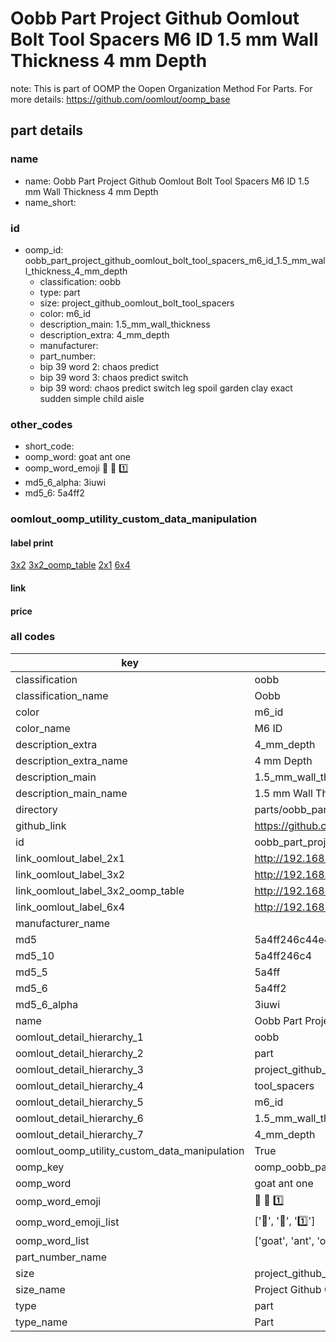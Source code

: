 # Oobb Part Project Github Oomlout Bolt Tool Spacers M6 ID 1.5 mm Wall Thickness 4 mm Depth  

note: This is part of OOMP the Oopen Organization Method For Parts. For more details: https://github.com/oomlout/oomp_base

##  part details
  







### name
* name: Oobb Part Project Github Oomlout Bolt Tool Spacers M6 ID 1.5 mm Wall Thickness 4 mm Depth
* name_short: 
### id
* oomp_id: oobb_part_project_github_oomlout_bolt_tool_spacers_m6_id_1.5_mm_wall_thickness_4_mm_depth
  * classification: oobb
  * type: part
  * size: project_github_oomlout_bolt_tool_spacers
  * color: m6_id
  * description_main: 1.5_mm_wall_thickness
  * description_extra: 4_mm_depth
  * manufacturer: 
  * part_number: 
  * bip 39 word 2: chaos predict
  * bip 39 word 3: chaos predict switch
  * bip 39 word: chaos predict switch leg spoil garden clay exact sudden simple child aisle

### other_codes
* short_code: 
* oomp_word: goat ant one
* oomp_word_emoji :goat: :ant: :one:
* md5_6_alpha: 3iuwi
* md5_6: 5a4ff2






### oomlout_oomp_utility_custom_data_manipulation
#### label print
[3x2](http://192.168.1.245:1112/?label=oomp%203iuwi)
[3x2_oomp_table](http://192.168.1.108:1112/?label=oomp%203iuwi)
[2x1](http://192.168.1.242:1112/?label=oomp%203iuwi)
[6x4](http://192.168.1.55:1112/?label=oomp%203iuwi)    

#### link

                              

#### price







### all codes 
| key | value |  
| --- | --- |  
| classification | oobb |  
| classification_name | Oobb |  
| color | m6_id |  
| color_name | M6 ID |  
| description_extra | 4_mm_depth |  
| description_extra_name | 4 mm Depth |  
| description_main | 1.5_mm_wall_thickness |  
| description_main_name | 1.5 mm Wall Thickness |  
| directory | parts/oobb_part_project_github_oomlout_bolt_tool_spacers_m6_id_1.5_mm_wall_thickness_4_mm_depth |  
| github_link | https://github.com/oomlout/oomlout_oomp_part_src/tree/main/parts/oobb_part_project_github_oomlout_bolt_tool_spacers_m6_id_1.5_mm_wall_thickness_4_mm_depth |  
| id | oobb_part_project_github_oomlout_bolt_tool_spacers_m6_id_1.5_mm_wall_thickness_4_mm_depth |  
| link_oomlout_label_2x1 | http://192.168.1.242:1112/?label=oomp%203iuwi |  
| link_oomlout_label_3x2 | http://192.168.1.245:1112/?label=oomp%203iuwi |  
| link_oomlout_label_3x2_oomp_table | http://192.168.1.108:1112/?label=oomp%203iuwi |  
| link_oomlout_label_6x4 | http://192.168.1.55:1112/?label=oomp%203iuwi |  
| manufacturer_name |  |  
| md5 | 5a4ff246c44e45457ee927f5b86a6932 |  
| md5_10 | 5a4ff246c4 |  
| md5_5 | 5a4ff |  
| md5_6 | 5a4ff2 |  
| md5_6_alpha | 3iuwi |  
| name | Oobb Part Project Github Oomlout Bolt Tool Spacers M6 ID 1.5 mm Wall Thickness 4 mm Depth |  
| oomlout_detail_hierarchy_1 | oobb |  
| oomlout_detail_hierarchy_2 | part |  
| oomlout_detail_hierarchy_3 | project_github_bolt |  
| oomlout_detail_hierarchy_4 | tool_spacers |  
| oomlout_detail_hierarchy_5 | m6_id |  
| oomlout_detail_hierarchy_6 | 1.5_mm_wall_thickness |  
| oomlout_detail_hierarchy_7 | 4_mm_depth |  
| oomlout_oomp_utility_custom_data_manipulation | True |  
| oomp_key | oomp_oobb_part_project_github_oomlout_bolt_tool_spacers_m6_id_1.5_mm_wall_thickness_4_mm_depth |  
| oomp_word | goat ant one |  
| oomp_word_emoji | :goat: :ant: :one: |  
| oomp_word_emoji_list | [':goat:', ':ant:', ':one:'] |  
| oomp_word_list | ['goat', 'ant', 'one'] |  
| part_number_name |  |  
| size | project_github_oomlout_bolt_tool_spacers |  
| size_name | Project Github Oomlout Bolt Tool Spacers |  
| type | part |  
| type_name | Part |  
